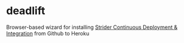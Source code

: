 deadlift
========

Browser-based wizard for installing [Strider Continuous Deployment & Integration](http://stridercd.com) from Github to Heroku
